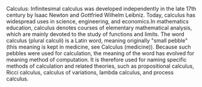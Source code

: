 Calculus: Infinitesimal calculus was developed independently in the late 17th century by Isaac Newton and Gottfried Wilhelm Leibniz. Today, calculus has widespread uses in science, engineering, and economics.In mathematics education, calculus denotes courses of elementary mathematical analysis, which are mainly  devoted to the study of functions and limits. The word calculus (plural calculi) is a  Latin word, meaning originally "small pebble" (this meaning is kept in medicine, see Calculus (medicine)). Because such pebbles were used for calculation, the meaning of the word has evolved for meaning method of computation. It is therefore used for naming specific methods of calculation and related theories, such as propositional calculus, Ricci calculus, calculus of variations, lambda calculus, and process calculus.
